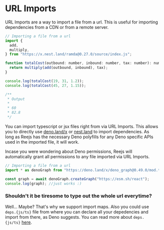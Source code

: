 # URL Imports

URL Imports are a way to import a file from a url. This is useful for importing dependencies from a CDN or from a remote server.

```js
// Importing a file from a url
import {
  add,
  multiply,
} from "https://x.nest.land/ramda@0.27.0/source/index.js";

function totalCost(outbound: number, inbound: number, tax: number): number {
  return multiply(add(outbound, inbound), tax);
}

console.log(totalCost(19, 31, 1.2));
console.log(totalCost(45, 27, 1.15));

/**
 * Output
 *
 * 60
 * 82.8
 */
```

You can import typescript or jsx files right from via URL Imports. This allows you to directly use [deno.land/x](https://deno.land/x) or [nest.land](https://nest.land) to import dependencies.
As long as Reejs has the necessary Deno polyfills for any Deno specific APIs used in the imported file, it will work.

Incase you were wondering about Deno permissions, Reejs will automatically grant all permissions to any file imported via URL Imports.

```js
// Importing a file from a url
import * as denoGraph from "https://deno.land/x/deno_graph@0.49.0/mod.ts";

const graph = await denoGraph.createGraph("https://esm.sh/react");
console.log(graph); //just works :)
```

### Shouldn't it be tiresome to type out the whole url everytime?

Well... Maybe? That's why we support import maps. Also you could use `deps.{js/ts}` file from where you can declare all your depedencies and import from there, as Deno suggests.
You can read more about `deps.{js/ts}` [here](https://deno.com/manual@v1.34.3/basics/modules#it-seems-unwieldy-to-import-urls-everywhere).
